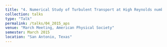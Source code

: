 ```yaml
---
title: "4. Numerical Study of Turbulent Transport at High Reynolds number in Richtmyer-Meshkov Instability"
collection: talks
type: "Talk"
permalink: /talks/04_2015_aps
venue: "March Meeting, American Physical Society"
semester: March 2015
location: "San Antonio, Texas"
---
```


